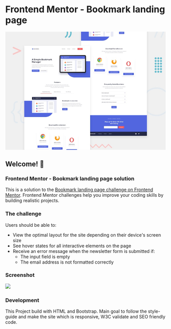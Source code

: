 # Frontend Mentor - Bookmark landing page

![Design preview for the Bookmark landing page coding challenge](./design/desktop-preview.jpg)

## Welcome! 👋

### Frontend Mentor - Bookmark landing page solution

This is a solution to the [Bookmark landing page challenge on Frontend Mentor](https://www.frontendmentor.io/challenges/bookmark-landing-page-5d0b588a9edda32581d29158). Frontend Mentor challenges help you improve your coding skills by building realistic projects.

### The challenge

Users should be able to:

- View the optimal layout for the site depending on their device's screen size
- See hover states for all interactive elements on the page
- Receive an error message when the newsletter form is submitted if:
  - The input field is empty
  - The email address is not formatted correctly

### Screenshot

![](./screenshot.jpg)

### Development

This Project build with HTML and Bootstrap. Main goal to follow the style-guide and make the site which is responsive, W3C validate and SEO friendly code.
